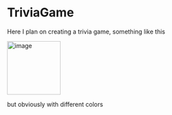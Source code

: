﻿# TriviaGame

Here I plan on creating a trivia game, something like this

<img width="125" alt="image" src="https://user-images.githubusercontent.com/98194530/171243361-f1808edd-d2f1-4b8f-b5cb-0c5ce3cf6d3a.png">


but obviously with different colors
